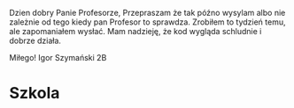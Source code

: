 Dzien dobry Panie Profesorze,
Przepraszam że tak późno wysylam albo nie zależnie od tego kiedy pan Profesor to sprawdza.
Zrobiłem to tydzień temu, ale zapomaniałem wysłać.
Mam nadzieję, że kod wygląda schludnie i dobrze działa.

Miłego! 
Igor Szymański 2B

# Szkola
